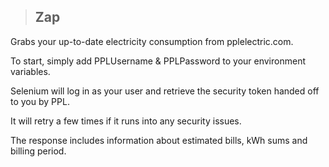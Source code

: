 > ## Zap

Grabs your up-to-date electricity consumption from pplelectric.com. 

To start, simply add PPLUsername & PPLPassword to your environment variables. 

Selenium will log in as your user and retrieve the security token handed off to you by PPL. 

It will retry a few times if it runs into any security issues. 

The response includes information about estimated bills, kWh sums and billing period. 

